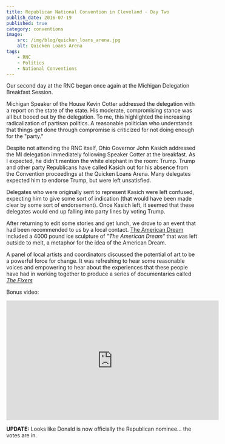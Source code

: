 ```yaml
---
title: Republican National Convention in Cleveland - Day Two
publish_date: 2016-07-19
published: true
category: conventions
image:
    src: /img/blog/quicken_loans_arena.jpg
    alt: Quicken Loans Arena
tags:
    - RNC
    - Politics
    - National Conventions
---
```

Our second day at the RNC began once again at the Michigan Delegation Breakfast Session. 

Michigan Speaker of the House Kevin Cotter addressed the delegation with a report on the state of the state. His moderate, compromising stance was all but booed out by the delegation. To me, this highlighted the increasing radicalization of partisan politics. A reasonable politician who understands that things get done through compromise is criticized for not doing enough for the "party."

Despite not attending the RNC itself, Ohio Governor John Kasich addressed the MI delegation immediately following Speaker Cotter at the breakfast. As I expected, he didn't mention the white elephant in the room: Trump. Trump and other party Republicans have called Kasich out for his absence from the Convention proceedings at the Quicken Loans Arena. Many delegates expected him to endorse Trump, but were left unsatisfied. 

Delegates who were originally sent to represent Kasich were left confused, expecting him to give some sort of indication (that would have been made clear by some sort of endorsement). Once Kasich left, it seemed that these delegates would end up falling into party lines by voting Trump. 

After returning to edit some stories and get lunch, we drove to an event that had been recommended to us by a local contact. [The American Dream](https://cityclub.org/events/the-american-dream-a-symposium-at-the-intersection-of-art-and-politics) included a 4000 pound ice sculpture of _"The American Dream"_ that was left outside to melt, a metaphor for the idea of the American Dream.

A panel of local artists and coordinators discussed the potential of art to be a powerful force for change. It was refreshing to hear some reasonable voices and empowering to hear about the experiences that these people have had in working together to produce a series of documentaries called [_The Fixers_](http://www.thefixerscleveland.com/)


Bonus video:
<iframe width="560" height="315" src="https://www.youtube.com/embed/ahChgL85VF8" frameborder="0" allowfullscreen></iframe>

__UPDATE:__ Looks like Donald is now officially the Republican nominee... the votes are in. 


